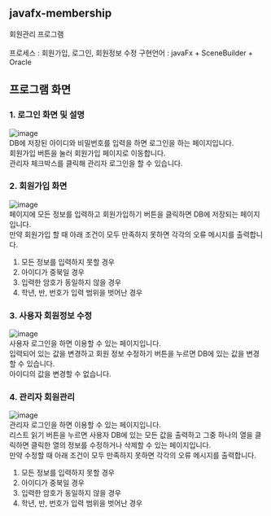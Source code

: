 ## javafx-membership
회원관리 프로그램
<br>
<br>
프로세스 : 회원가입, 로그인, 회원정보 수정 구현언어 : javaFx + SceneBuilder + Oracle
## 프로그램 화면

### 1. 로그인 화면 및 설명
![image](https://github.com/jjeon77299/javafx-membership/assets/97486359/0975e186-5de3-4642-b1d3-9084b227f8d6)
<br>
DB에 저장된 아이디와 비밀번호를 입력을 하면 로그인을 하는 페이지입니다.<br>
회원가입 버튼을 눌러 회원가입 페이지로 이동합니다.<br>
관리자 체크박스를 클릭해 관리자 로그인을 할 수 있습니다.<br>
### 2. 회원가입 화면
![image](https://github.com/jjeon77299/javafx-membership/assets/97486359/cfb97cc3-31f1-47d7-a7f2-852ccbc7ccd4)<br>
페이지에 모든 정보를 입력하고 회원가입하기 버튼을 클릭하면 DB에 저장되는 페이지입니다.<br>
만약 회원가입 할 때 아래 조건이 모두 만족하지 못하면 각각의 오류 메시지를 출력합니다.<br>
1. 모든 정보를 입력하지 못할 경우<br>
2. 아이디가 중북일 경우<br>
3. 입력한 암호가 동일하지 않을 경우<br>
4. 학년, 반, 번호가 입력 범위을 벗어난 경우<br>
### 3. 사용자 회원정보 수정
![image](https://github.com/jjeon77299/javafx-membership/assets/97486359/63e7afa4-cba5-4395-9b11-f770247f26b8)<br>
사용자 로그인을 하면 이용할 수 있는 페이지입니다.<br>
입력되어 있는 값을 변경하고 회원 정보 수정하기 버튼을 누르면 DB에 있는 값을 변경할 수 있습니다.<br>
아이디의 값을 변경할 수 없습니다.<br>

### 4. 관리자 회원관리
![image](https://github.com/jjeon77299/javafx-membership/assets/97486359/278237a9-b1de-40d9-8644-1985986d0d1d)<br>
관리자 로그인을 하면 이용할 수 있는 페이지입니다.<br>
리스트 읽기 버튼을 누르면 사용자 DB에 있는 모든 값을 출력하고 그중 하나의 열을 클릭하면 클릭한 열의 정보를 수정하거나 삭제할 수 있는 페이지입니다.<br>
만약 수정할 때 아래 조건이 모두 만족하지 못하면 각각의 오류 메시지를 출력합니다.<br>
1. 모든 정보를 입력하지 못할 경우<br>
2. 아이디가 중북일 경우<br>
3. 입력한 암호가 동일하지 않을 경우<br>
4. 학년, 반, 번호가 입력 범위을 벗어난 경우<br>
